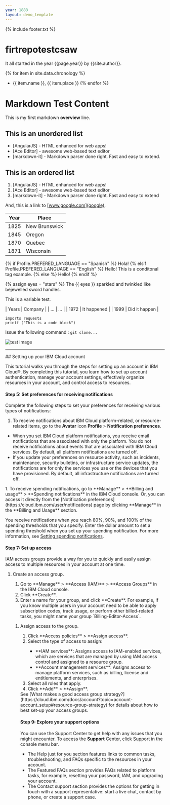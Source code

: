 ```yaml
---
year: 1883
layout: demo_template
---
```

{% include footer.txt %}

# firtrepotestcsaw

It all started in the year {{page.year}} by {{site.author}}.

{% for item in site.data.chronology %}
- {{ item.name }}, {{ item.place }}
{% endfor %}

# Markdown Test Content

This is my first markdown **overview** line.
## This is an unordered list

- [AngularJS] - HTML enhanced for web apps!
- [Ace Editor] - awesome web-based text editor
- [markdown-it] - Markdown parser done right. Fast and easy to extend.

## This is an ordered list

1. [AngularJS] - HTML enhanced for web apps!
1. [Ace Editor] - awesome web-based text editor
1. [markdown-it] - Markdown parser done right. Fast and easy to extend


And, this is a link to [www.google.com](google).

| Year | Place |
| ----- | ----- |
| 1825 | New Brunswick |
| 1845 | Oregon |
| 1870 | Quebec |
| 1871 | Wisconsin |

{% if Profile.PREFERED_LANGUAGE == "Spanish" %} 
Hola!
{% elsif Profile.PREFERED_LANGUAGE == "English" %}
Hello! 
This is a conditonal tag example.
{% else %}
Hello!
{% endif %}


{% assign eyes = "stars" %}
The {{ eyes }} sparkled and twinkled like bejewelled
sword handles.

This is a variable test.


| Years | Company |
| ... | ... |
| 1972 | It happened |
| 1999 | Did it happen |

```
imports requests
printf ("This is a code block")
```

Issue the following command : `git clone...`

![test image](https://images.hindustantimes.com/img/2022/05/20/550x309/Grand_Canyon_of_Mars_Instagram_European_Space_Agency_Images_1653028759242_1653028771758.PNG)

<hr>
## Setting up your IBM Cloud account

This tutorial walks you through the steps for setting up an account in IBM Cloud®. By completing this tutorial, you learn how to set up account authentication, manage your account settings, effectively organize resources in your account, and control access to resources.

#### Step 5: Set preferences for receiving notifications

Complete the following steps to set your preferences for receiving various types of notifications:

1. To receive notifications about IBM Cloud platform-related, or resource-related items, go to the **Avatar** icon **Profile** > **Notification preferences**.
<ul>
	<li>When you set IBM Cloud platform notifications, you receive email notifications that are associated with only the platform. You do not receive notifications about events that are associated with IBM Cloud services. By default, all platform notifications are turned off.</li>
	<li>If you update your preferences on resource activity, such as incidents, maintenance, security bulletins, or infrastructure service updates, the notifications are for only the services you use or the devices that you have provisioned. By default, all infrastructure notifications are turned off.</li>
</ul>
1. To receive spending notifications, go to **Manage** > **Billing and usage** > **Spending notifications** in the IBM Cloud console. Or, you can access it directly from the [Notification preferences](https://cloud.ibm.com/user/notifications) page by clicking **Manage** in the **Billing and Usage** section.

You receive notifications when you reach 80%, 90%, and 100% of the spending thresholds that you specify. Enter the dollar amount to set a spending threshold when you set up your spending notification. For more information, see [Setting spending notifications](https://cloud.ibm.com/docs/billing-usage?topic=billing-usage-spending).

#### Step 7: Set up access

IAM access groups provide a way for you to quickly and easily assign access to multiple resources in your account at one time.

<ol>
<li>Create an access group.</li>
	<ol>
		<li>Go to **Manage** > **Access (IAM)** > **Access Groups** in the IBM Cloud console.</li>
		<li>Click **Create**.</li>
		<li>Enter a name for your group, and click **Create**. For example, if you know multiple users in your account need to be able to apply subscription codes, track usage, or perform other billed-related tasks, you might name your group `Billing-Editor-Access`.</li>
	</ol>
<ol>
<li>Assign access to the group.</li>
<ol>
	<li>Click **Access policies** > **Assign access**.</li>
	<li>Select the type of access to assign:</li>
	<ul>
		<li>**IAM services**: Assigns access to IAM-enabled services, which are services that are managed by using IAM access control and assigned to a resource group.</li>
		<li>**Account management services**: Assigns access to manage platform services, such as billing, license and entitlements, and enterprises.</li>
	</ul>
	<li>Select all roles that apply.</li>
	<li>Click **Add** > **Assign**.</li>
</ol>
See [What makes a good access group strategy?](https://cloud.ibm.com/docs/account?topic=account-account_setup#resource-group-strategy) for details about how to best set-up your access groups.

#### Step 9: Explore your support options

You can use the Support Center to get help with any issues that you might encounter. To access the **Support** Center, click Support in the console menu bar.
<ul>
	<li>The Help just for you section features links to common tasks, troubleshooting, and FAQs specific to the resources in your account.</li>
	<li>The Featured FAQs section provides FAQs related to platform tasks, for example, resetting your password, IAM, and upgrading your account.</li>
	<li>The Contact support section provides the options for getting in touch with a support representative: start a live chat, contact by phone, or create a support case.</li>
</ul>